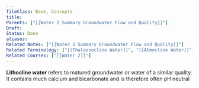 ```yaml
---
fileClass: Base, Concepts
title: 
Parents: ["[[Water 2 Summary Groundwater Flow and Quality]]"]
Draft: 
Status: Done
aliases: 
Related Notes: ["[[Water 2 Summary Groundwater Flow and Quality]]"]
Related Terminology: ["[[Thalassocline Water]]", "[[Atmocline Water]]"]
Related Courses: ["[[Water 2]]"]
---
```

**Lithocline water** refers to matured groundwater or water of a similar quality. It contains much calcium and bicarbonate and is therefore often pH neutral